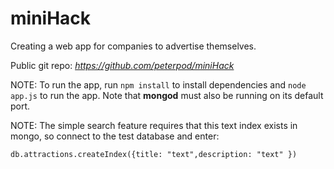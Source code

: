 # miniHack
Creating a web app for companies to advertise themselves.

Public git repo: *https://github.com/peterpod/miniHack*

NOTE: To run the app, run `npm install` to install dependencies and `node app.js` to run the app. Note that **mongod** must also be running on its default port.

NOTE: The simple search feature requires that this text index exists in mongo, so connect to the test database and enter:

`db.attractions.createIndex({title: "text",description: "text" })`